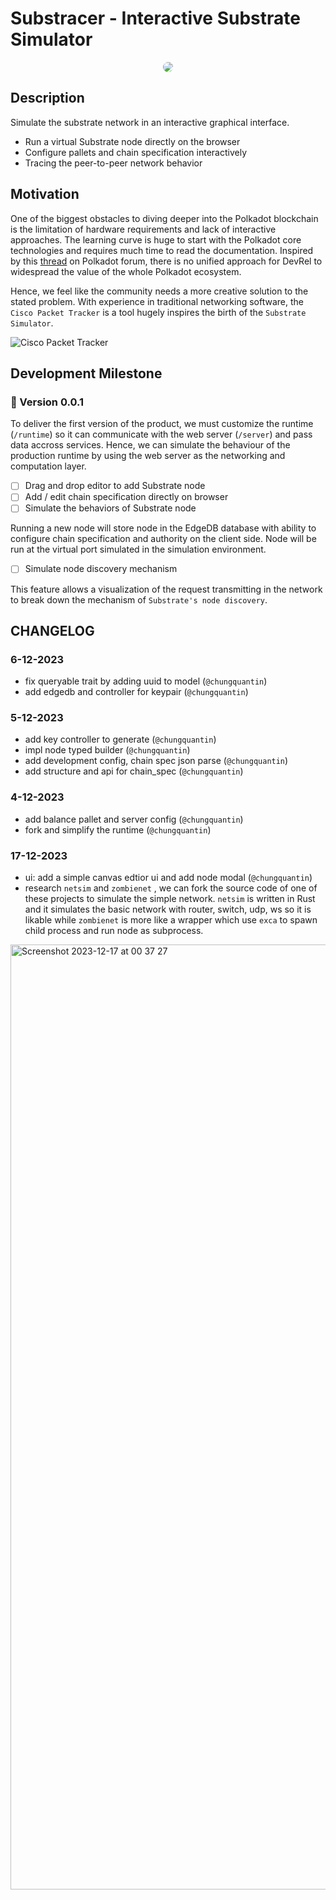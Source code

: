 # Substracer - Interactive Substrate Simulator

<p align="center">
  <img style="border-radius: 10px !important; overflow: hidden;" src="https://github.com/lowlevelers/substracer/assets/56880684/472601f5-358f-4fd8-88b5-103f5c5f6345"/>
</p>


## Description

Simulate the substrate network in an interactive graphical interface.

- Run a virtual Substrate node directly on the browser
- Configure pallets and chain specification interactively
- Tracing the peer-to-peer network behavior

## Motivation

One of the biggest obstacles to diving deeper into the Polkadot blockchain is the limitation of hardware requirements and lack of interactive approaches. The learning curve is huge to start with the Polkadot core technologies and requires much time to read the documentation. Inspired by this [thread](https://forum.polkadot.network/t/9-ideas-for-the-decentralized-future-of-polkadot/4731) on Polkadot forum, there is no unified approach for DevRel to widespread the value of the whole Polkadot ecosystem.

Hence, we feel like the community needs a more creative solution to the stated problem. With experience in traditional networking software, the `Cisco Packet Tracker` is a tool hugely inspires the birth of the `Substrate Simulator`.

![Cisco Packet Tracker](https://www.e2matrix.com/blog/wp-content/uploads/2018/10/packet-tracer-network.jpg)

## Development Milestone

### 🔴 Version 0.0.1

To deliver the first version of the product, we must customize the runtime (`/runtime`) so it can communicate with the web server (`/server`) and pass data accross services. Hence, we can simulate the behaviour of the production runtime by using the web server as the networking and computation layer.

- [ ] Drag and drop editor to add Substrate node
- [ ] Add / edit chain specification directly on browser
- [ ] Simulate the behaviors of Substrate node

Running a new node will store node in the EdgeDB database with ability to configure chain specification and authority on the client side. Node will be run at the virtual port simulated in the simulation environment.

- [ ] Simulate node discovery mechanism

This feature allows a visualization of the request transmitting in the network to break down the mechanism of `Substrate's node discovery`.

## CHANGELOG

### 6-12-2023

- fix queryable trait by adding uuid to model (`@chungquantin`)
- add edgedb and controller for keypair (`@chungquantin`)

### 5-12-2023

- add key controller to generate (`@chungquantin`)
- impl node typed builder (`@chungquantin`)
- add development config, chain spec json parse (`@chungquantin`)
- add structure and api for chain_spec (`@chungquantin`)

### 4-12-2023

- add balance pallet and server config (`@chungquantin`)
- fork and simplify the runtime (`@chungquantin`)

### 17-12-2023

- ui: add a simple canvas edtior ui and add node modal (`@chungquantin`)
- research `netsim` and `zombienet` , we can fork the source code of one of these projects to simulate the simple network. `netsim` is written in Rust and it simulates the basic network with router, switch, udp, ws so it is likable while `zombienet` is more like a wrapper which use `exca` to spawn child process and run node as subprocess.
<img width="1512" alt="Screenshot 2023-12-17 at 00 37 27" src="https://github.com/lowlevelers/substrate-simulator/assets/56880684/26152fce-cf75-4e34-b550-2eb66bcc588e">
